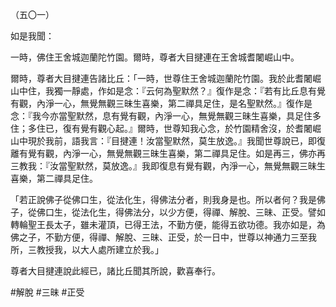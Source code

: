 （五〇一）

如是我聞：

一時，佛住王舍城迦蘭陀竹園。爾時，尊者大目揵連在王舍城耆闍崛山中。

爾時，尊者大目揵連告諸比丘：「一時，世尊住王舍城迦蘭陀竹園。我於此耆闍崛山中住，我獨一靜處，作如是念：『云何為聖默然？』復作是念：『若有比丘息有覺有觀，內淨一心，無覺無觀三昧生喜樂，第二禪具足住，是名聖默然。』復作是念：『我今亦當聖默然，息有覺有觀，內淨一心，無覺無觀三昧生喜樂，具足住多住；多住已，復有覺有觀心起。』爾時，世尊知我心念，於竹園精舍沒，於耆闍崛山中現於我前，語我言：『目揵連！汝當聖默然，莫生放逸。』我聞世尊說已，即復離有覺有觀，內淨一心，無覺無觀三昧生喜樂，第二禪具足住。如是再三，佛亦再三教我：『汝當聖默然，莫放逸。』我即復息有覺有觀，內淨一心，無覺無觀三昧生喜樂，第二禪具足住。

「若正說佛子從佛口生，從法化生，得佛法分者，則我身是也。所以者何？我是佛子，從佛口生，從法化生，得佛法分，以少方便，得禪、解脫、三昧、正受。譬如轉輪聖王長太子，雖未灌頂，已得王法，不勤方便，能得五欲功德。我亦如是，為佛之子，不勤方便，得禪、解脫、三昧、正受，於一日中，世尊以神通力三至我所，三教授我，以大人處所建立於我。」

尊者大目揵連說此經已，諸比丘聞其所說，歡喜奉行。





#解脫
#三昧
#正受
